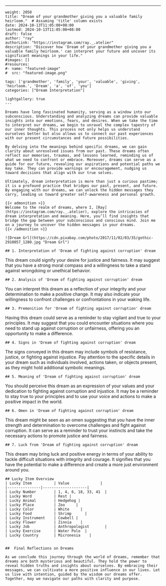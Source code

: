 ---
    weight: 2050
    title: "Dream of your grandmother giving you a valuable family heirloom."  # Assuming 'title' column exists
    date: 2024-10-13T11:05:00+08:00
    lastmod: 2024-10-13T11:05:00+08:00
    draft: false
    author: "ray"
    authorLink: "https://instagram.com/ray._.atelier"
    description: "Discover how 'Dream of your grandmother giving you a valuable family heirloom.' can interpret your future and uncover its significant meanings in your life."
    #images: []
    #resources:
    #- name: "featured-image"
    #  src: "featured-image.png"
    
    tags: ['grandmother', 'family', 'your', 'valuable', 'giving', 'heirloom.', 'Dream', 'a', 'of', 'you']
    categories: ["Dream Interpretation"]
    
    lightgallery: true
    ---
    
    Dreams have long fascinated humanity, serving as a window into our subconscious. Understanding and analyzing dreams can provide valuable insights into our emotions, fears, and desires. When we take the time to interpret our dreams, we begin to unravel the complex tapestry of our inner thoughts. This process not only helps us understand ourselves better but also allows us to connect our past experiences with our present circumstances and future possibilities.
    
    By delving into the meanings behind specific dreams, we can gain clarity about unresolved issues from our past. These dreams often reflect our memories, traumas, and lessons learned, reminding us of what we need to confront or embrace. Moreover, dreams can serve as a guide for our future, revealing our aspirations and potential paths we may take. They can provide warnings or encouragement, nudging us toward decisions that align with our true selves.
    
    Ultimately, dream interpretation is more than just a curious pastime; it is a profound practice that bridges our past, present, and future. By engaging with our dreams, we can unlock the hidden messages they carry, leading us toward greater self-awareness and personal growth.
    
    {{< admonition >}}
    Welcome to the realm of dreams, where I, [Ray](https://instagram.com/ray._.atelier), explore the intricacies of dream interpretation and meaning. Here, you’ll find insights that bridge the gap between your subconscious and conscious mind. Join me on a journey to uncover the hidden messages in your dreams.
    {{< /admonition >}}
    
    ![Dream Grl](https://cdn.pixabay.com/photo/2017/11/02/03/35/gothic-2910057_1280.jpg "Dream Grl")
    
    ## 1. Interpretation of 'Dream of fighting against corruption' dream
    
This dream could signify your desire for justice and fairness. It may suggest that you have a strong moral compass and a willingness to take a stand against wrongdoing or unethical behavior.
    
    ## 2. Analysis of 'Dream of fighting against corruption' dream
    
You can interpret this dream as a reflection of your integrity and your determination to make a positive change. It may also indicate your willingness to confront challenges or confrontations in your waking life.
    
    ## 3. Premonition for 'Dream of fighting against corruption' dream
    
Having this dream could serve as a reminder to stay vigilant and true to your principles. It may suggest that you could encounter situations where you need to stand up against corruption or unfairness, offering you an opportunity to make a difference.
    
    ## 4. Signs in 'Dream of fighting against corruption' dream
    
The signs conveyed in this dream may include symbols of resistance, justice, or fighting against injustice. Pay attention to the specific details in your dream such as individuals involved, actions taken, or objects present, as they might hold additional symbolic meanings.
    
    ## 5. Meaning of 'Dream of fighting against corruption' dream
    
You should perceive this dream as an expression of your values and your dedication to fighting against corruption and injustice. It may be a reminder to stay true to your principles and to use your voice and actions to make a positive impact in the world.
    
    ## 6. Omen in 'Dream of fighting against corruption' dream
    
This dream might be seen as an omen suggesting that you have the inner strength and determination to overcome challenges and fight against corruption. It can serve as a reminder to trust your instincts and take the necessary actions to promote justice and fairness.
    
    ## 7. Luck from 'Dream of fighting against corruption' dream
    
This dream may bring luck and positive energy in terms of your ability to tackle difficult situations with integrity and courage. It signifies that you have the potential to make a difference and create a more just environment around you.
    
    ## Lucky Item Overview
    | Lucky Item          | Value              |
    |---------------|--------------------|
    | Lucky Number        | 1, 4, 6, 18, 33, 41  |
    | Lucky Word          | Rest |
    | Lucky Animal        | Hedgehog |
    | Lucky Place         | Zoo     |
    | Lucky Color         | White     |
    | Lucky Food          | Shrimp      |
    | Lucky Instrument    | Cowbell |
    | Lucky Flower        | Zinnia    |
    | Lucky Job           | Anthropologist       |
    | Lucky Exercise      | Water Polo  |
    | Lucky Country       | Micronesia    |
    
    
    ##  Final Reflections on Dreams
    
    As we conclude this journey through the world of dreams, remember that dreams are both mysterious and beautiful. They hold the power to reveal hidden truths and insights about ourselves. By embracing their messages, we can cultivate a more positive influence in our lives. Let us live with intention, guided by the wisdom our dreams offer. Together, may we navigate our paths with clarity and purpose.
    